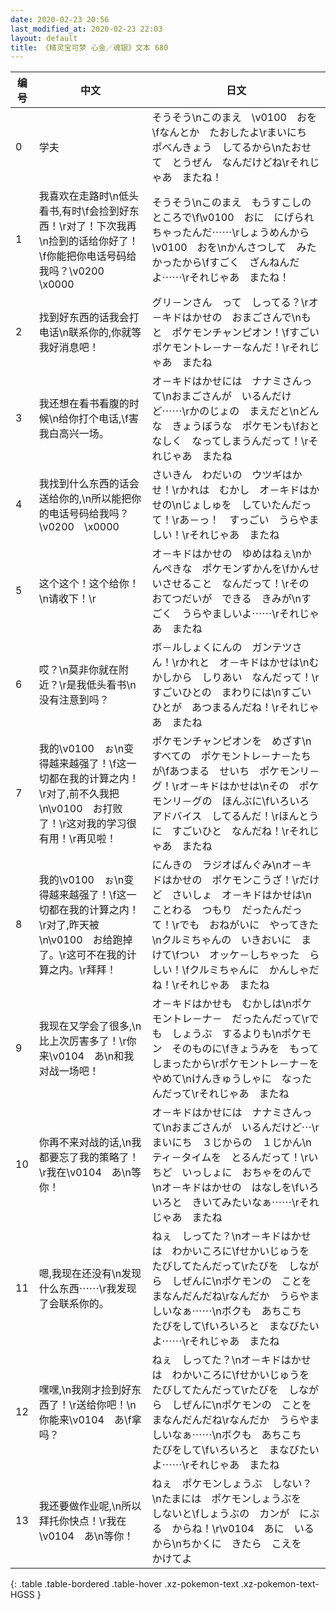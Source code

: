 ```yaml
---
date: 2020-02-23 20:56
last_modified_at: 2020-02-23 22:03
layout: default
title: 《精灵宝可梦 心金／魂银》文本 680
---
```

| 编号 | 中文 | 日文 |
| ---- | ---- | ---- |
| 0 | 学夫 | そうそう\nこのまえ　\v0100　おを\fなんとか　たおしたよ\rまいにち　ポべんきょう　してるから\nたおせて　とうぜん　なんだけどね\rそれじゃあ　またね！ |
| 1 | 我喜欢在走路时\n低头看书,有时\f会捡到好东西！\r对了！下次我再\n捡到的话给你好了！\f你能把你电话号码给我吗？\v0200　\x0000 | そうそう\nこのまえ　もうすこしの　ところで\f\v0100　おに　にげられちゃったんだ⋯⋯\rしょうめんから　\v0100　おを\nかんさつして　みたかったから\fすごく　ざんねんだよ⋯⋯\rそれじゃあ　またね！ |
| 2 | 找到好东西的话我会打电话\n联系你的,你就等我好消息吧！ | グリ－ンさん　って　しってる？\rオ－キドはかせの　おまごさんで\nもと　ポケモンチャンピオン！\fすごい　ポケモントレ－ナ－なんだ！\rそれじゃあ　またね |
| 3 | 我还想在看书看腹的时候\n给你打个电话,\f害我白高兴一场。 | オ－キドはかせには　ナナミさんって\nおまごさんが　いるんだけど⋯⋯\rかのじょの　まえだと\nどんな　きょうぼうな　ポケモンも\fおとなしく　なってしまうんだって！\rそれじゃあ　またね |
| 4 | 我找到什么东西的话会送给你的,\n所以能把你的电话号码给我吗？\v0200　\x0000 | さいきん　わだいの　ウツギはかせ！\rかれは　むかし　オ－キドはかせの\nじょしゅを　していたんだって！\rあ－っ！　すっごい　うらやましい！\rそれじゃあ　またね |
| 5 | 这个这个！这个给你！\n请收下！\r | オ－キドはかせの　ゆめはねぇ\nかんぺきな　ポケモンずかんを\fかんせいさせること　なんだって！\rその　おてつだいが　できる　きみが\nすごく　うらやましいよ⋯⋯\rそれじゃあ　またね |
| 6 | 哎？\n莫非你就在附近？\r是我低头看书\n没有注意到吗？ | ボ－ルしょくにんの　ガンテツさん！\rかれと　オ－キドはかせは\nむかしから　しりあい　なんだって！\rすごいひとの　まわりには\nすごいひとが　あつまるんだね！\rそれじゃあ　またね |
| 7 | 我的\v0100　ぉ\n变得越来越强了！\f这一切都在我的计算之内！\r对了,前不久我把\n\v0100　お打败了！\r这对我的学习很有用！\r再见啦！ | ポケモンチャンピオンを　めざす\nすべての　ポケモントレ－ナ－たちが\fあつまる　せいち　ポケモンリ－グ！\rオ－キドはかせは\nその　ポケモンリ－グの　ほんぶに\fいろいろ　アドバイス　してるんだ！\rほんとうに　すごいひと　なんだね！\rそれじゃあ　またね |
| 8 | 我的\v0100　ぉ\n变得越来越强了！\f这一切都在我的计算之内！\r对了,昨天被\n\v0100　お给跑掉了。\r这可不在我的计算之内。\r拜拜！ | にんきの　ラジオばんぐみ\nオ－キドはかせの　ポケモンこうざ！\rだけど　さいしょ　オ－キドはかせは\nことわる　つもり　だったんだって！\rでも　おねがいに　やってきた\nクルミちゃんの　いきおいに　まけて\fつい　オッケ－しちゃった　らしい！\fクルミちゃんに　かんしゃだね！\rそれじゃあ　またね |
| 9 | 我现在又学会了很多,\n比上次厉害多了！\r你来\v0104　あ\n和我对战一场吧！ | オ－キドはかせも　むかしは\nポケモントレ－ナ－　だったんだって\rでも　しょうぶ　するよりも\nポケモン　そのものに\fきょうみを　もってしまったから\rポケモントレ－ナ－を　やめて\nけんきゅうしゃに　なったんだって\rそれじゃあ　またね |
| 10 | 你再不来对战的话,\n我都要忘了我的策略了！\r我在\v0104　あ\n等你！ | オ－キドはかせには　ナナミさんって\nおまごさんが　いるんだけど⋯\rまいにち　３じからの　１じかん\nティ－タイムを　とるんだって！\rいちど　いっしょに　おちゃをのんで\nオ－キドはかせの　はなしを\fいろいろと　きいてみたいなぁ⋯⋯\rそれじゃあ　またね |
| 11 | 嗯,我现在还没有\n发现什么东西⋯⋯\r我发现了会联系你的。 | ねぇ　しってた？\nオ－キドはかせは　わかいころに\fせかいじゅうを　たびしてたんだって\rたびを　しながら　しぜんに\nポケモンの　ことを　まなんだんだね\rなんだか　うらやましいなぁ⋯⋯\nボクも　あちこち　たびをして\fいろいろと　まなびたいよ⋯⋯\rそれじゃあ　またね |
| 12 | 嘿嘿,\n我刚才捡到好东西了！\r送给你吧！\n你能来\v0104　あ\f拿吗？ | ねぇ　しってた？\nオ－キドはかせは　わかいころに\fせかいじゅうを　たびしてたんだって\rたびを　しながら　しぜんに\nポケモンの　ことを　まなんだんだね\rなんだか　うらやましいなぁ⋯⋯\nボクも　あちこち　たびをして\fいろいろと　まなびたいよ⋯⋯\rそれじゃあ　またね |
| 13 | 我还要做作业呢,\n所以拜托你快点！\r我在\v0104　あ\n等你！ | ねぇ　ポケモンしょうぶ　しない？\nたまには　ポケモンしょうぶを　しないと\fしょうぶの　カンが　にぶる　からね！\r\v0104　あに　いるから\nちかくに　きたら　こえを　かけてよ |
{: .table .table-bordered .table-hover .xz-pokemon-text .xz-pokemon-text-HGSS }